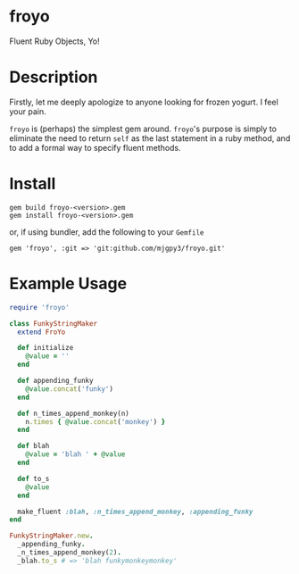 froyo
=====

Fluent Ruby Objects, Yo!

Description
===========

Firstly, let me deeply apologize to anyone looking for frozen yogurt. I feel your pain.

`froyo` is (perhaps) the simplest gem around. `froyo`'s purpose is simply to eliminate the need to return `self` as the last statement in a ruby method, and to add a formal way to specify fluent methods.

Install
=======
```
gem build froyo-<version>.gem
gem install froyo-<version>.gem
```

or, if using bundler, add the following to your `Gemfile`
```
gem 'froyo', :git => 'git:github.com/mjgpy3/froyo.git'
```


Example Usage
=============

```ruby
require 'froyo'

class FunkyStringMaker
  extend FroYo

  def initialize
    @value = ''
  end

  def appending_funky
    @value.concat('funky')
  end

  def n_times_append_monkey(n)
    n.times { @value.concat('monkey') }
  end

  def blah
    @value = 'blah ' + @value
  end

  def to_s
    @value
  end

  make_fluent :blah, :n_times_append_monkey, :appending_funky
end

FunkyStringMaker.new.
  _appending_funky.
  _n_times_append_monkey(2).
  _blah.to_s # => 'blah funkymonkeymonkey'
```

